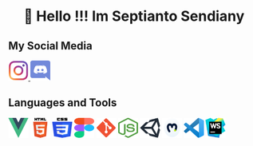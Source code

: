 
<h1 align="center">👋 Hello !!! Im Septianto Sendiany</h1>

<h2 align="left">My Social Media</h2>
<p>
  <a href="https://www.instagram.com/ssendiany" target="_blank" rel="noreferrer"> 
        <img src="https://raw.githubusercontent.com/SSendiany/SSendiany/main/icon/Instagram.png" alt="css3" width="40" height="40"/> 
    </a> 
    <a href="https://discord.com/users/266202190035681280" target="_blank" rel="noreferrer"> 
        <img src="https://raw.githubusercontent.com/SSendiany/SSendiany/d02840ec5500b0e4444ac83ab39e00cb776a0caf/icon/discord.png" alt="css3" width="40" height="40"/> 
    </a> 
  </p>
<h2 align="left">Languages and Tools</h2>
<p>
<img src="https://raw.githubusercontent.com/SSendiany/SSendiany/main/icon/vue.png" alt="vue" width="40" height="40"/> 
<img src="https://raw.githubusercontent.com/SSendiany/SSendiany/main/icon/html5.png" alt="html5" width="40" height="40"/> 
<img src="https://raw.githubusercontent.com/SSendiany/SSendiany/main/icon/css3.png" alt="css3" width="40" height="40"/> 
<img src="https://raw.githubusercontent.com/SSendiany/SSendiany/d02840ec5500b0e4444ac83ab39e00cb776a0caf/icon/figma.svg" alt="figma" width="40" height="40"/>
<img src="https://raw.githubusercontent.com/SSendiany/SSendiany/main/icon/git.png" alt="git" width="40" height="40"/>
<img src="https://raw.githubusercontent.com/SSendiany/SSendiany/main/icon/nodejs.png" alt="nodejs" width="40" height="40"/>
<img src="https://raw.githubusercontent.com/SSendiany/SSendiany/d02840ec5500b0e4444ac83ab39e00cb776a0caf/icon/unity.svg" alt="unity" width="40" height="40"/>
<img src="https://raw.githubusercontent.com/SSendiany/SSendiany/d02840ec5500b0e4444ac83ab39e00cb776a0caf/icon/moralis.svg" alt="moralis" width="40" height="40"/>
<img src="https://raw.githubusercontent.com/SSendiany/SSendiany/main/icon/vscode.png" alt="vscode" width="40" height="40"/>
<img src="https://raw.githubusercontent.com/SSendiany/SSendiany/main/icon/webstorm.png" alt="ws" width="40" height="40"/>
</p>

